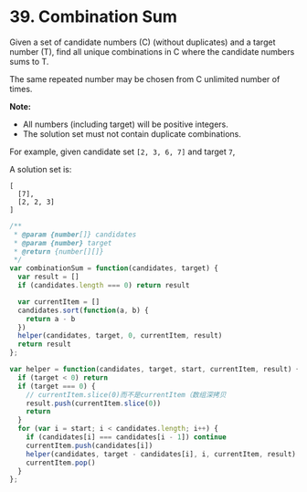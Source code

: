 # 39. Combination Sum

Given a set of candidate numbers (C) (without duplicates) and a target number (T), find all unique combinations in C where the candidate numbers sums to T.

The same repeated number may be chosen from C unlimited number of times.

**Note:**
- All numbers (including target) will be positive integers.
- The solution set must not contain duplicate combinations.

For example, given candidate set `[2, 3, 6, 7]` and target `7`, 

A solution set is: 
```
[
  [7],
  [2, 2, 3]
]
```

```javascript
/**
 * @param {number[]} candidates
 * @param {number} target
 * @return {number[][]}
 */
var combinationSum = function(candidates, target) {
  var result = []
  if (candidates.length === 0) return result

  var currentItem = []
  candidates.sort(function(a, b) {
    return a - b
  })
  helper(candidates, target, 0, currentItem, result)
  return result
};

var helper = function(candidates, target, start, currentItem, result) {
  if (target < 0) return
  if (target === 0) {
    // currentItem.slice(0)而不是currentItem（数组深拷贝
    result.push(currentItem.slice(0))
    return
  }
  for (var i = start; i < candidates.length; i++) {
    if (candidates[i] === candidates[i - 1]) continue
    currentItem.push(candidates[i])
    helper(candidates, target - candidates[i], i, currentItem, result)
    currentItem.pop()
  }
};
```
